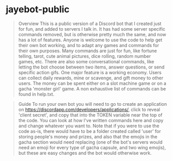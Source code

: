 # jayebot-public

>Overview
This is a public version of a Discord bot that I created just for fun, and added to servers I talk in. It has had some server specific commands removed, but is otherwise pretty much the same, and now has a lot of features. Anyone is welcome to use the code to help get their own bot working, and to adapt any games and commands for their own purposes.
Many commands are just for fun, like fortune telling, tarot, cute animal pictures, dice rolling, random number games, etc. There are also some conversational commands, like letting the bot choose between two items, answer questions, or send specific action gifs.
One major feature is a working economy. Users can collect daily rewards, mine or scavenge, and gift money to other users. The money can be spent either on a slot machine game or on a gacha 'monster girl' game.
A non exhaustive list of commands can be found in help.txt.

>Guide
To run your own bot you will need to go to create an application on https://discordapp.com/developers/applications/, click to reveal 'client secret', and copy that into the TOKEN variable near the top of the code. You can look at how I've written commands here and copy and change whatever you want to.
Note that if you were to use the code as-is, there would have to be a folder created called 'user' for storing people's money and prizes, and also that the emojis in the gacha section would need replacing (one of the bot's servers would need an emoji for every type of gacha capsule, and two wing emojis), but these are easy changes and the bot would otherwise work.
